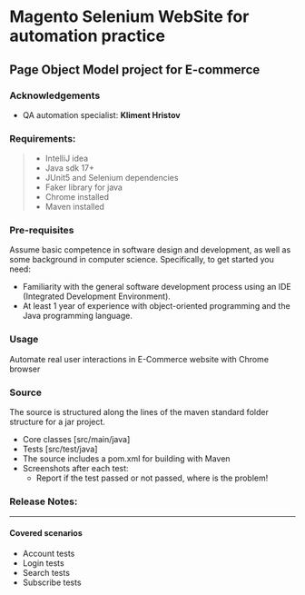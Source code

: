 # Magento Selenium WebSite for automation practice

## Page Object Model project for E-commerce

### Acknowledgements

- QA automation specialist: **Kliment Hristov**

### Requirements:

> - IntelliJ idea
> - Java sdk 17+
> - JUnit5 and Selenium dependencies
> - Faker library for java
> - Chrome installed
> - Maven installed

### Pre-requisites

Assume basic competence in software design and development,
as well as some background in computer science.
Specifically, to get started you need:

- Familiarity with the general software development process
  using an IDE (Integrated Development Environment).
- At least 1 year of experience with object-oriented
  programming and the Java programming language.

### Usage

Automate real user interactions in E-Commerce website with
Chrome browser

### Source

The source is structured along the lines of the maven
standard folder structure for a jar project.

- Core classes [src/main/java]
- Tests [src/test/java]
- The source includes a pom.xml for building with Maven
- Screenshots after each test:
    - Report if the test passed or not passed, where is the
      problem!

### Release Notes:
---

#### Covered scenarios

- Account tests
- Login tests
- Search tests
- Subscribe tests

